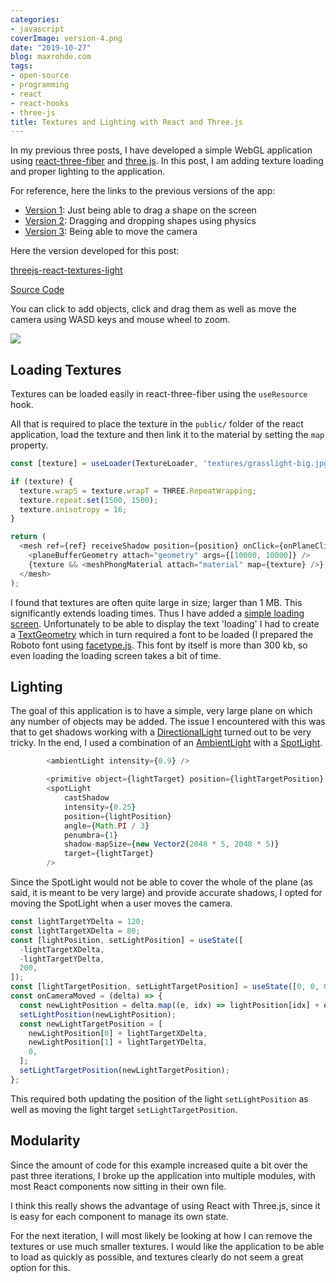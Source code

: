 ```yaml
---
categories:
- javascript
coverImage: version-4.png
date: "2019-10-27"
blog: maxrohde.com
tags:
- open-source
- programming
- react
- react-hooks
- three-js
title: Textures and Lighting with React and Three.js
---
```


In my previous three posts, I have developed a simple WebGL application using [react-three-fiber](https://github.com/react-spring/react-three-fiber) and [three.js](https://threejs.org/). In this post, I am adding texture loading and proper lighting to the application.

For reference, here the links to the previous versions of the app:

- [Version 1](https://maxrohde.com/2019/10/19/creating-a-draggable-shape-with-react-three-fiber/): Just being able to drag a shape on the screen
- [Version 2](https://maxrohde.com/2019/10/23/create-and-drag-shapes-with-three-js-react-and-cannon-js/): Dragging and dropping shapes using physics
- [Version 3](https://maxrohde.com/2019/10/25/camera-movement-with-three-js/): Being able to move the camera

Here the version developed for this post:

[threejs-react-textures-light](https://threejs-react-textures-light.surge.sh/)

[Source Code](https://github.com/mxro/threejs-test/tree/master/test4)

You can click to add objects, click and drag them as well as move the camera using WASD keys and mouse wheel to zoom.

![](https://nexnet.files.wordpress.com/2019/10/version-4.png?w=1024)

## Loading Textures

Textures can be loaded easily in react-three-fiber using the `useResource` hook.

All that is required to place the texture in the `public/` folder of the react application, load the texture and then link it to the material by setting the `map` property.

```javascript
const [texture] = useLoader(TextureLoader, 'textures/grasslight-big.jpg');

if (texture) {
  texture.wrapS = texture.wrapT = THREE.RepeatWrapping;
  texture.repeat.set(1500, 1500);
  texture.anisotropy = 16;
}

return (
  <mesh ref={ref} receiveShadow position={position} onClick={onPlaneClick}>
    <planeBufferGeometry attach="geometry" args={[10000, 10000]} />
    {texture && <meshPhongMaterial attach="material" map={texture} />}
  </mesh>
);
```

I found that textures are often quite large in size; larger than 1 MB. This significantly extends loading times. Thus I have added a [simple loading screen](https://github.com/mxro/threejs-test/blob/master/test4/src/Spinner.js). Unfortunately to be able to display the text 'loading' I had to create a [TextGeometry](https://threejs.org/docs/#api/en/geometries/TextGeometry) which in turn required a font to be loaded (I prepared the Roboto font using [facetype.js](https://gero3.github.io/facetype.js/). This font by itself is more than 300 kb, so even loading the loading screen takes a bit of time.

## Lighting

The goal of this application is to have a simple, very large plane on which any number of objects may be added. The issue I encountered with this was that to get shadows working with a [DirectionalLight](https://threejs.org/docs/api/en/lights/DirectionalLight) turned out to be very tricky. In the end, I used a combination of an [AmbientLight](https://threejs.org/docs/api/en/lights/AmbientLight.html) with a [SpotLight](https://threejs.org/docs/api/en/lights/SpotLight.html).

```javascript
        <ambientLight intensity={0.9} />

        <primitive object={lightTarget} position={lightTargetPosition} />
        <spotLight
            castShadow
            intensity={0.25}
            position={lightPosition}
            angle={Math.PI / 3}
            penumbra={1}
            shadow-mapSize={new Vector2(2048 * 5, 2048 * 5)}
            target={lightTarget}
        />
```

Since the SpotLight would not be able to cover the whole of the plane (as said, it is meant to be very large) and provide accurate shadows, I opted for moving the SpotLight when a user moves the camera.

```javascript
const lightTargetYDelta = 120;
const lightTargetXDelta = 80;
const [lightPosition, setLightPosition] = useState([
  -lightTargetXDelta,
  -lightTargetYDelta,
  200,
]);
const [lightTargetPosition, setLightTargetPosition] = useState([0, 0, 0]);
const onCameraMoved = (delta) => {
  const newLightPosition = delta.map((e, idx) => lightPosition[idx] + e);
  setLightPosition(newLightPosition);
  const newLightTargetPosition = [
    newLightPosition[0] + lightTargetXDelta,
    newLightPosition[1] + lightTargetYDelta,
    0,
  ];
  setLightTargetPosition(newLightTargetPosition);
};
```

This required both updating the position of the light `setLightPosition` as well as moving the light target `setLightTargetPosition`.

## Modularity

Since the amount of code for this example increased quite a bit over the past three iterations, I broke up the application into multiple modules, with most React components now sitting in their own file.

I think this really shows the advantage of using React with Three.js, since it is easy for each component to manage its own state.

For the next iteration, I will most likely be looking at how I can remove the textures or use much smaller textures. I would like the application to be able to load as quickly as possible, and textures clearly do not seem a great option for this.